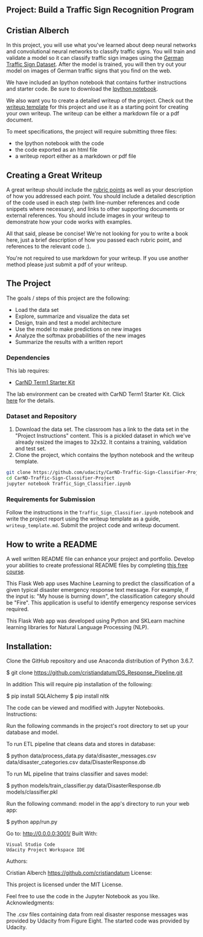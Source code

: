 ## Project: Build a Traffic Sign Recognition Program
Cristian Alberch
---

In this project, you will use what you've learned about deep neural networks and convolutional neural networks to classify traffic signs. You will train and validate a model so it can classify traffic sign images using the [German Traffic Sign Dataset](http://benchmark.ini.rub.de/?section=gtsrb&subsection=dataset). After the model is trained, you will then try out your model on images of German traffic signs that you find on the web.

We have included an Ipython notebook that contains further instructions 
and starter code. Be sure to download the [Ipython notebook](https://github.com/udacity/CarND-Traffic-Sign-Classifier-Project/blob/master/Traffic_Sign_Classifier.ipynb). 

We also want you to create a detailed writeup of the project. Check out the [writeup template](https://github.com/udacity/CarND-Traffic-Sign-Classifier-Project/blob/master/writeup_template.md) for this project and use it as a starting point for creating your own writeup. The writeup can be either a markdown file or a pdf document.

To meet specifications, the project will require submitting three files: 
* the Ipython notebook with the code
* the code exported as an html file
* a writeup report either as a markdown or pdf file 

Creating a Great Writeup
---
A great writeup should include the [rubric points](https://review.udacity.com/#!/rubrics/481/view) as well as your description of how you addressed each point.  You should include a detailed description of the code used in each step (with line-number references and code snippets where necessary), and links to other supporting documents or external references.  You should include images in your writeup to demonstrate how your code works with examples.  

All that said, please be concise!  We're not looking for you to write a book here, just a brief description of how you passed each rubric point, and references to the relevant code :). 

You're not required to use markdown for your writeup.  If you use another method please just submit a pdf of your writeup.

The Project
---
The goals / steps of this project are the following:
* Load the data set
* Explore, summarize and visualize the data set
* Design, train and test a model architecture
* Use the model to make predictions on new images
* Analyze the softmax probabilities of the new images
* Summarize the results with a written report

### Dependencies
This lab requires:

* [CarND Term1 Starter Kit](https://github.com/udacity/CarND-Term1-Starter-Kit)

The lab environment can be created with CarND Term1 Starter Kit. Click [here](https://github.com/udacity/CarND-Term1-Starter-Kit/blob/master/README.md) for the details.

### Dataset and Repository

1. Download the data set. The classroom has a link to the data set in the "Project Instructions" content. This is a pickled dataset in which we've already resized the images to 32x32. It contains a training, validation and test set.
2. Clone the project, which contains the Ipython notebook and the writeup template.
```sh
git clone https://github.com/udacity/CarND-Traffic-Sign-Classifier-Project
cd CarND-Traffic-Sign-Classifier-Project
jupyter notebook Traffic_Sign_Classifier.ipynb
```

### Requirements for Submission
Follow the instructions in the `Traffic_Sign_Classifier.ipynb` notebook and write the project report using the writeup template as a guide, `writeup_template.md`. Submit the project code and writeup document.

## How to write a README
A well written README file can enhance your project and portfolio.  Develop your abilities to create professional README files by completing [this free course](https://www.udacity.com/course/writing-readmes--ud777).


This Flask Web app uses Machine Learning to predict the classification of a given typical disaster emergency response text message. For example, if the input is: "My house is burning down", the classification category should be "Fire". This application is useful to identify emergency response services required.

This Flask Web app was developed using Python and SKLearn machine learning libraries for Natural Language Processing (NLP).
## Installation:

Clone the GitHub repository and use Anaconda distribution of Python 3.6.7.

$ git clone https://github.com/cristiandatum/DS_Response_Pipeline.git

In addition This will require pip installation of the following:

$ pip install SQLAlchemy
$ pip install nltk


The code can be viewed and modified with Jupyter Notebooks.
Instructions:

Run the following commands in the project's root directory to set up your database and model.

To run ETL pipeline that cleans data and stores in database:

$ python data/process_data.py data/disaster_messages.csv data/disaster_categories.csv data/DisasterResponse.db

To run ML pipeline that trains classifier and saves model:

$ python models/train_classifier.py data/DisasterResponse.db models/classifier.pkl

Run the following command: model in the app's directory to run your web app:

$ python app/run.py

Go to: http://0.0.0.0:3001/
Built With:

    Visual Studio Code
    Udacity Project Workspace IDE

Authors:

Cristian Alberch https://github.com/cristiandatum
License:

This project is licensed under the MIT License.

Feel free to use the code in the Jupyter Notebook as you like.
Acknowledgments:

The .csv files containing data from real disaster response messages was provided by Udacity from Figure Eight. The started code was provided by Udacity.